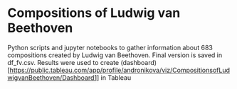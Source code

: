 # Compositions of Ludwig van Beethoven
Python scripts and jupyter notebooks to gather information about 683 compositions created by Ludwig van Beethoven. Final version is saved in df_fv.csv.
Results were used to create (dashboard)[https://public.tableau.com/app/profile/andronikova/viz/CompositionsofLudwigvanBeethoven/Dashboard1] in Tableau

